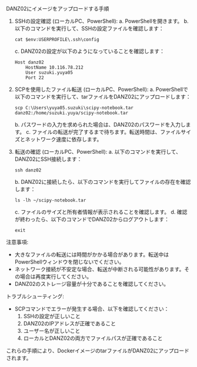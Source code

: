 DANZ02にイメージをアップロードする手順

1. SSHの設定確認 (ローカルPC、PowerShell):
   a. PowerShellを開きます。
   b. 以下のコマンドを実行して、SSHの設定ファイルを確認します：
      ```
      cat $env:USERPROFILE\.ssh\config
      ```
   c. DANZ02の設定が以下のようになっていることを確認します：
      ```
      Host danz02
          HostName 10.116.78.212
          User suzuki.yuya05
          Port 22
      ```

2. SCPを使用したファイル転送 (ローカルPC、PowerShell):
   a. PowerShellで以下のコマンドを実行して、tarファイルをDANZ02にアップロードします：
      ```
      scp C:\Users\yuya05.suzuki\scipy-notebook.tar danz02:/home/suzuki.yuya/scipy-notebook.tar
      ```
   b. パスワードの入力を求められた場合は、DANZ02のパスワードを入力します。
   c. ファイルの転送が完了するまで待ちます。転送時間は、ファイルサイズとネットワーク速度に依存します。

3. 転送の確認 (ローカルPC、PowerShell):
   a. 以下のコマンドを実行して、DANZ02にSSH接続します：
      ```
      ssh danz02
      ```
   b. DANZ02に接続したら、以下のコマンドを実行してファイルの存在を確認します：
      ```
      ls -lh ~/scipy-notebook.tar
      ```
   c. ファイルのサイズと所有者情報が表示されることを確認します。
   d. 確認が終わったら、以下のコマンドでDANZ02からログアウトします：
      ```
      exit
      ```

注意事項:
- 大きなファイルの転送には時間がかかる場合があります。転送中はPowerShellウィンドウを閉じないでください。
- ネットワーク接続が不安定な場合、転送が中断される可能性があります。その場合は再度実行してください。
- DANZ02のストレージ容量が十分であることを確認してください。

トラブルシューティング:
- SCPコマンドでエラーが発生する場合、以下を確認してください：
  1. SSHの設定が正しいこと
  2. DANZ02のIPアドレスが正確であること
  3. ユーザー名が正しいこと
  4. ローカルとDANZ02の両方でファイルパスが正確であること

これらの手順により、DockerイメージのtarファイルがDANZ02にアップロードされます。
